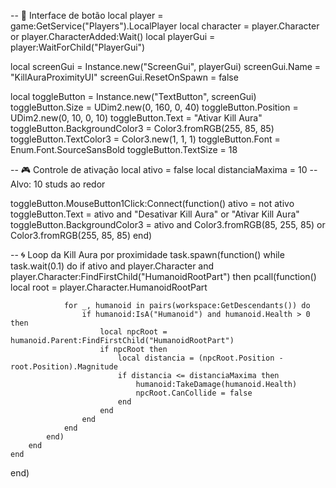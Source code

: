 -- 🧭 Interface de botão
local player = game:GetService("Players").LocalPlayer
local character = player.Character or player.CharacterAdded:Wait()
local playerGui = player:WaitForChild("PlayerGui")

local screenGui = Instance.new("ScreenGui", playerGui)
screenGui.Name = "KillAuraProximityUI"
screenGui.ResetOnSpawn = false

local toggleButton = Instance.new("TextButton", screenGui)
toggleButton.Size = UDim2.new(0, 160, 0, 40)
toggleButton.Position = UDim2.new(0, 10, 0, 10)
toggleButton.Text = "Ativar Kill Aura"
toggleButton.BackgroundColor3 = Color3.fromRGB(255, 85, 85)
toggleButton.TextColor3 = Color3.new(1, 1, 1)
toggleButton.Font = Enum.Font.SourceSansBold
toggleButton.TextSize = 18

-- 🎮 Controle de ativação
local ativo = false
local distanciaMaxima = 10 -- Alvo: 10 studs ao redor

toggleButton.MouseButton1Click:Connect(function()
    ativo = not ativo
    toggleButton.Text = ativo and "Desativar Kill Aura" or "Ativar Kill Aura"
    toggleButton.BackgroundColor3 = ativo and Color3.fromRGB(85, 255, 85) or Color3.fromRGB(255, 85, 85)
end)

-- 🌀 Loop da Kill Aura por proximidade
task.spawn(function()
    while task.wait(0.1) do
        if ativo and player.Character and player.Character:FindFirstChild("HumanoidRootPart") then
            pcall(function()
                local root = player.Character.HumanoidRootPart

                for _, humanoid in pairs(workspace:GetDescendants()) do
                    if humanoid:IsA("Humanoid") and humanoid.Health > 0 then
                        local npcRoot = humanoid.Parent:FindFirstChild("HumanoidRootPart")
                        if npcRoot then
                            local distancia = (npcRoot.Position - root.Position).Magnitude
                            if distancia <= distanciaMaxima then
                                humanoid:TakeDamage(humanoid.Health)
                                npcRoot.CanCollide = false
                            end
                        end
                    end
                end
            end)
        end
    end
end)
